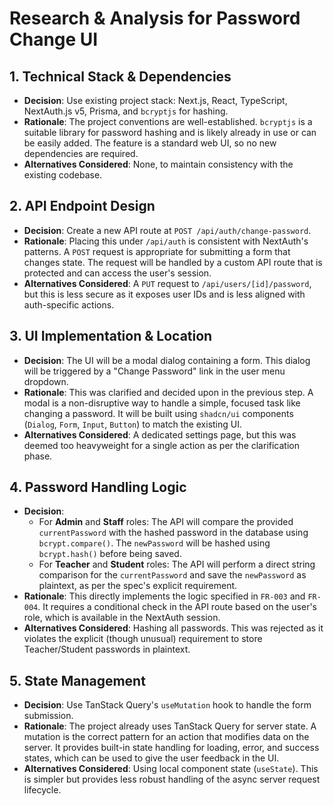 # Research & Analysis for Password Change UI

## 1. Technical Stack & Dependencies

- **Decision**: Use existing project stack: Next.js, React, TypeScript, NextAuth.js v5, Prisma, and `bcryptjs` for hashing.
- **Rationale**: The project conventions are well-established. `bcryptjs` is a suitable library for password hashing and is likely already in use or can be easily added. The feature is a standard web UI, so no new dependencies are required.
- **Alternatives Considered**: None, to maintain consistency with the existing codebase.

## 2. API Endpoint Design

- **Decision**: Create a new API route at `POST /api/auth/change-password`.
- **Rationale**: Placing this under `/api/auth` is consistent with NextAuth's patterns. A `POST` request is appropriate for submitting a form that changes state. The request will be handled by a custom API route that is protected and can access the user's session.
- **Alternatives Considered**: A `PUT` request to `/api/users/[id]/password`, but this is less secure as it exposes user IDs and is less aligned with auth-specific actions.

## 3. UI Implementation & Location

- **Decision**: The UI will be a modal dialog containing a form. This dialog will be triggered by a "Change Password" link in the user menu dropdown.
- **Rationale**: This was clarified and decided upon in the previous step. A modal is a non-disruptive way to handle a simple, focused task like changing a password. It will be built using `shadcn/ui` components (`Dialog`, `Form`, `Input`, `Button`) to match the existing UI.
- **Alternatives Considered**: A dedicated settings page, but this was deemed too heavyweight for a single action as per the clarification phase.

## 4. Password Handling Logic

- **Decision**:
  - For **Admin** and **Staff** roles: The API will compare the provided `currentPassword` with the hashed password in the database using `bcrypt.compare()`. The `newPassword` will be hashed using `bcrypt.hash()` before being saved.
  - For **Teacher** and **Student** roles: The API will perform a direct string comparison for the `currentPassword` and save the `newPassword` as plaintext, as per the spec's explicit requirement.
- **Rationale**: This directly implements the logic specified in `FR-003` and `FR-004`. It requires a conditional check in the API route based on the user's role, which is available in the NextAuth session.
- **Alternatives Considered**: Hashing all passwords. This was rejected as it violates the explicit (though unusual) requirement to store Teacher/Student passwords in plaintext.

## 5. State Management

- **Decision**: Use TanStack Query's `useMutation` hook to handle the form submission.
- **Rationale**: The project already uses TanStack Query for server state. A mutation is the correct pattern for an action that modifies data on the server. It provides built-in state handling for loading, error, and success states, which can be used to give the user feedback in the UI.
- **Alternatives Considered**: Using local component state (`useState`). This is simpler but provides less robust handling of the async server request lifecycle.
